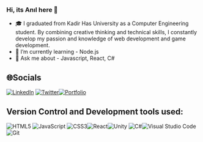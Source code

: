 ### Hi, its Anıl here 👋

- 🎓 I graduated from Kadir Has University as a Computer Engineering student. By combining creative thinking and technical skills, I constantly develop my passion and knowledge of web development and game development.
- 🌱 I’m currently learning - Node.js
- 💬 Ask me about - Javascript, React, C#

## 🌐Socials
[![LinkedIn](https://img.shields.io/badge/linkedin-%230077B5.svg?style=for-the-badge&logo=linkedin&logoColor=white)](https://www.linkedin.com/in/anilaltan)
[![Twitter](https://img.shields.io/badge/Twitter-%231DA1F2.svg?style=for-the-badge&logo=Twitter&logoColor=white)](https://twitter.com/altn_anl)[![Portfolio](https://img.shields.io/badge/Portfolio-%23000000.svg?style=for-the-badge&logo=firefox&logoColor=#FF7139)](https://anilaltan.dev)

## Version Control and Development tools used:
![HTML5](https://img.shields.io/badge/html5-%23E34F26.svg?style=for-the-badge&logo=html5&logoColor=white) ![JavaScript](https://img.shields.io/badge/javascript-%23323330.svg?style=for-the-badge&logo=javascript&logoColor=%23F7DF1E) ![CSS3](https://img.shields.io/badge/css3-%231572B6.svg?style=for-the-badge&logo=css3&logoColor=white)![React](https://img.shields.io/badge/react-%2320232a.svg?style=for-the-badge&logo=react&logoColor=%2361DAFB)![Unity](https://img.shields.io/badge/unity-%23000000.svg?style=for-the-badge&logo=unity&logoColor=white)	![C#](https://img.shields.io/badge/c%23-%23239120.svg?style=for-the-badge&logo=c-sharp&logoColor=white)![Visual Studio Code](https://img.shields.io/badge/Visual%20Studio%20Code-0078d7.svg?style=for-the-badge&logo=visual-studio-code&logoColor=white)![Git](https://img.shields.io/badge/git-%23F05033.svg?style=for-the-badge&logo=git&logoColor=white)
<!--
**anilaltan/anilaltan** is a ✨ _special_ ✨ repository because its `README.md` (this file) appears on your GitHub profile.
👋 Merhaba! Ben Anıl Altan.



💼 Doğuş Teknoloji'de web geliştirme stajyeri olarak çalıştığım süre boyunca, C#, JavaScript, ve ASP.NET gibi teknolojileri kullanarak çeşitli web uygulamalarını geliştirdim. Takım içindeki etkileşimlerim ve önerilerimle projelerin kalitesine katkıda bulundum.



Here are some ideas to get you started:

- 🔭 I’m currently working on ...
- 🌱 I’m currently learning ...
- 👯 I’m looking to collaborate on ...
- 🤔 I’m looking for help with ...
- 💬 Ask me about ...
- 📫 How to reach me: ...
- 😄 Pronouns: ...
- ⚡ Fun fact: ...
-->
